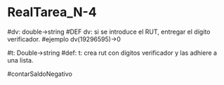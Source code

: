 # RealTarea_N-4

#dv: double->string
#DEF dv: si se introduce el RUT, entregar el dígito verificador.
#ejemplo dv(19296595)->0

#t: Double->string
#def: t: crea rut con dígitos verificador y las adhiere a una lista.

#contarSaldoNegativo
